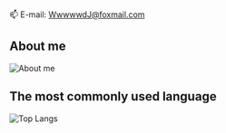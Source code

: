 📫 E-mail: WwwwwdJ@foxmail.com

<!--
**WwwwwdJ/WwwwwdJ** is a ✨ _special_ ✨ repository because its `README.md` (this file) appears on your GitHub profile.

Here are some ideas to get you started:


- 🔭 I’m currently working on ...
- 
- 👯 I’m looking to collaborate on ...
- 🤔 I’m looking for help with ...
- 💬 Ask me about ...
-  How to reach me: ...
- 😄 Pronouns: ...
- ⚡ Fun fact: ...
-->

## About me

![About me](https://github-readme-stats.vercel.app/api?username=WwwwwdJ&show_icons=true&theme=Showingicons)

## The most commonly used language

![Top Langs](https://github-readme-stats.vercel.app/api/top-langs/?username=WwwwwdJ)



